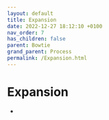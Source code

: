 ```yaml
---
layout: default
title: Expansion
date: 2022-12-27 18:12:10 +0100
nav_order: 7
has_children: false
parent: Bowtie
grand_parent: Process
permalink: /Expansion.html
---
```


# Expansion

-
